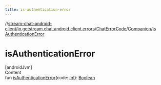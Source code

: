 ```yaml
---
title: is-authentication-error
---
```

//[stream-chat-android-client](../../../../index.md)/[io.getstream.chat.android.client.errors](../../index.md)/[ChatErrorCode](../index.md)/[Companion](index.md)/[isAuthenticationError](isAuthenticationError.md)



# isAuthenticationError  
[androidJvm]  
Content  
fun [isAuthenticationError](isAuthenticationError.md)(code: [Int](https://kotlinlang.org/api/latest/jvm/stdlib/kotlin/-int/index.html)): [Boolean](https://kotlinlang.org/api/latest/jvm/stdlib/kotlin/-boolean/index.html)  




